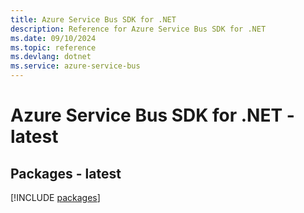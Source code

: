 ```yaml
---
title: Azure Service Bus SDK for .NET
description: Reference for Azure Service Bus SDK for .NET
ms.date: 09/10/2024
ms.topic: reference
ms.devlang: dotnet
ms.service: azure-service-bus
---
```

# Azure Service Bus SDK for .NET - latest
## Packages - latest
[!INCLUDE [packages](service-bus-index.md)]